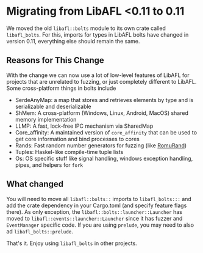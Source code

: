 # Migrating from LibAFL <0.11 to 0.11

We moved the old `libafl::bolts` module to its own crate called `libafl_bolts`.
For this, imports for types in LibAFL bolts have changed in version 0.11, everything else should remain the same.

## Reasons for This Change

With the change we can now use a lot of low-level features of LibAFL for projects that are unrelated to fuzzing, or just completely different to LibAFL.
Some cross-platform things in bolts include

* SerdeAnyMap: a map that stores and retrieves elements by type and is serializable and deserializable
* ShMem: A cross-platform (Windows, Linux, Android, MacOS) shared memory implementation
* LLMP: A fast, lock-free IPC mechanism via SharedMap
* Core_affinity: A maintained version of `core_affinity` that can be used to get core information and bind processes to cores
* Rands: Fast random number generators for fuzzing (like [RomuRand](http://www.romu-random.org/))
* Tuples: Haskel-like compile-time tuple lists
* Os: OS specific stuff like signal handling, windows exception handling, pipes, and helpers for `fork`

## What changed

You will need to move all `libafl::bolts::` imports to `libafl_bolts:::` and add the crate dependency in your Cargo.toml (and specify feature flags there).
As only exception, the `libafl::bolts::launcher::Launcher` has moved to `libafl::events::launcher::Launcher` since it has fuzzer and `EventManager` specific code.
If you are using `prelude`, you may need to also ad `libafl_bolts::prelude`.

That's it.
Enjoy using `libafl_bolts` in other projects.
